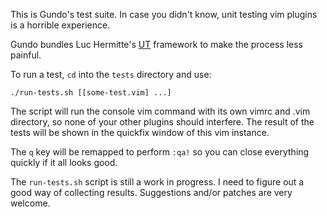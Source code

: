 This is Gundo's test suite.  In case you didn't know, unit testing vim plugins
is a horrible experience.

Gundo bundles Luc Hermitte's [UT][] framework to make the process less painful.

[UT]: http://code.google.com/p/lh-vim/wiki/UT

To run a test, `cd` into the `tests` directory and use:

    ./run-tests.sh [[some-test.vim] ...]

The script will run the console vim command with its own vimrc and .vim
directory, so none of your other plugins should interfere. The result of the
tests will be shown in the quickfix window of this vim instance.

The `q` key will be remapped to perform `:qa!` so you can close everything
quickly if it all looks good.

The `run-tests.sh` script is still a work in progress.  I need to figure out
a good way of collecting results.  Suggestions and/or patches are very welcome.
